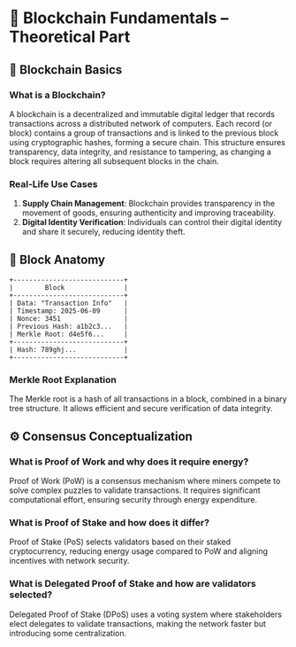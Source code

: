 # 📘 Blockchain Fundamentals – Theoretical Part

## 🔗 Blockchain Basics

### What is a Blockchain?

A blockchain is a decentralized and immutable digital ledger that records transactions across a distributed network of computers. Each record (or block) contains a group of transactions and is linked to the previous block using cryptographic hashes, forming a secure chain. This structure ensures transparency, data integrity, and resistance to tampering, as changing a block requires altering all subsequent blocks in the chain.

### Real-Life Use Cases

1. **Supply Chain Management**: Blockchain provides transparency in the movement of goods, ensuring authenticity and improving traceability.
2. **Digital Identity Verification**: Individuals can control their digital identity and share it securely, reducing identity theft.

## 🧱 Block Anatomy

```
+----------------------------+
|        Block               |
+----------------------------+
| Data: "Transaction Info"   |
| Timestamp: 2025-06-09      |
| Nonce: 3451                |
| Previous Hash: a1b2c3...   |
| Merkle Root: d4e5f6...     |
+----------------------------+
| Hash: 789ghj...            |
+----------------------------+
```

### Merkle Root Explanation

The Merkle root is a hash of all transactions in a block, combined in a binary tree structure. It allows efficient and secure verification of data integrity.

## ⚙️ Consensus Conceptualization

### What is Proof of Work and why does it require energy?

Proof of Work (PoW) is a consensus mechanism where miners compete to solve complex puzzles to validate transactions. It requires significant computational effort, ensuring security through energy expenditure.

### What is Proof of Stake and how does it differ?

Proof of Stake (PoS) selects validators based on their staked cryptocurrency, reducing energy usage compared to PoW and aligning incentives with network security.

### What is Delegated Proof of Stake and how are validators selected?

Delegated Proof of Stake (DPoS) uses a voting system where stakeholders elect delegates to validate transactions, making the network faster but introducing some centralization.
